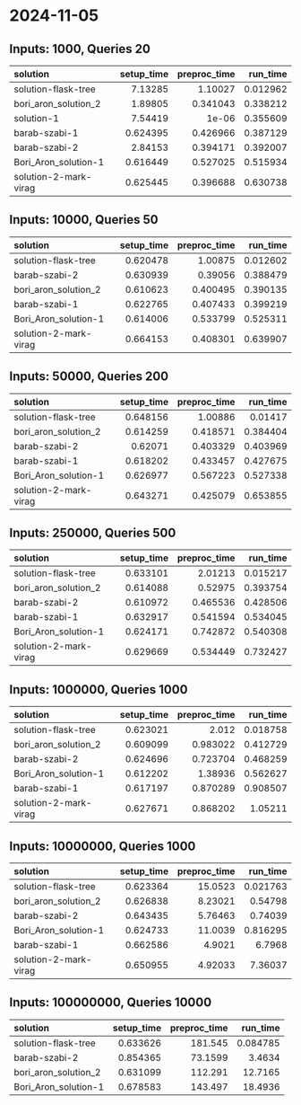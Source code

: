 # 2024-11-05

## Inputs: 1000, Queries 20

| solution              |   setup_time |   preproc_time |   run_time |
|:----------------------|-------------:|---------------:|-----------:|
| solution-flask-tree   |     7.13285  |       1.10027  |   0.012962 |
| bori_aron_solution_2  |     1.89805  |       0.341043 |   0.338212 |
| solution-1            |     7.54419  |       1e-06    |   0.355609 |
| barab-szabi-1         |     0.624395 |       0.426966 |   0.387129 |
| barab-szabi-2         |     2.84153  |       0.394171 |   0.392007 |
| Bori_Aron_solution-1  |     0.616449 |       0.527025 |   0.515934 |
| solution-2-mark-virag |     0.625445 |       0.396688 |   0.630738 |

## Inputs: 10000, Queries 50

| solution              |   setup_time |   preproc_time |   run_time |
|:----------------------|-------------:|---------------:|-----------:|
| solution-flask-tree   |     0.620478 |       1.00875  |   0.012602 |
| barab-szabi-2         |     0.630939 |       0.39056  |   0.388479 |
| bori_aron_solution_2  |     0.610623 |       0.400495 |   0.390135 |
| barab-szabi-1         |     0.622765 |       0.407433 |   0.399219 |
| Bori_Aron_solution-1  |     0.614006 |       0.533799 |   0.525311 |
| solution-2-mark-virag |     0.664153 |       0.408301 |   0.639907 |

## Inputs: 50000, Queries 200

| solution              |   setup_time |   preproc_time |   run_time |
|:----------------------|-------------:|---------------:|-----------:|
| solution-flask-tree   |     0.648156 |       1.00886  |   0.01417  |
| bori_aron_solution_2  |     0.614259 |       0.418571 |   0.384404 |
| barab-szabi-2         |     0.62071  |       0.403329 |   0.403969 |
| barab-szabi-1         |     0.618202 |       0.433457 |   0.427675 |
| Bori_Aron_solution-1  |     0.626977 |       0.567223 |   0.527338 |
| solution-2-mark-virag |     0.643271 |       0.425079 |   0.653855 |

## Inputs: 250000, Queries 500

| solution              |   setup_time |   preproc_time |   run_time |
|:----------------------|-------------:|---------------:|-----------:|
| solution-flask-tree   |     0.633101 |       2.01213  |   0.015217 |
| bori_aron_solution_2  |     0.614088 |       0.52975  |   0.393754 |
| barab-szabi-2         |     0.610972 |       0.465536 |   0.428506 |
| barab-szabi-1         |     0.632917 |       0.541594 |   0.534045 |
| Bori_Aron_solution-1  |     0.624171 |       0.742872 |   0.540308 |
| solution-2-mark-virag |     0.629669 |       0.534449 |   0.732427 |

## Inputs: 1000000, Queries 1000

| solution              |   setup_time |   preproc_time |   run_time |
|:----------------------|-------------:|---------------:|-----------:|
| solution-flask-tree   |     0.623021 |       2.012    |   0.018758 |
| bori_aron_solution_2  |     0.609099 |       0.983022 |   0.412729 |
| barab-szabi-2         |     0.624696 |       0.723704 |   0.468259 |
| Bori_Aron_solution-1  |     0.612202 |       1.38936  |   0.562627 |
| barab-szabi-1         |     0.617197 |       0.870289 |   0.908507 |
| solution-2-mark-virag |     0.627671 |       0.868202 |   1.05211  |

## Inputs: 10000000, Queries 1000

| solution              |   setup_time |   preproc_time |   run_time |
|:----------------------|-------------:|---------------:|-----------:|
| solution-flask-tree   |     0.623364 |       15.0523  |   0.021763 |
| bori_aron_solution_2  |     0.626838 |        8.23021 |   0.54798  |
| barab-szabi-2         |     0.643435 |        5.76463 |   0.74039  |
| Bori_Aron_solution-1  |     0.624733 |       11.0039  |   0.816295 |
| barab-szabi-1         |     0.662586 |        4.9021  |   6.7968   |
| solution-2-mark-virag |     0.650955 |        4.92033 |   7.36037  |

## Inputs: 100000000, Queries 10000

| solution             |   setup_time |   preproc_time |   run_time |
|:---------------------|-------------:|---------------:|-----------:|
| solution-flask-tree  |     0.633626 |       181.545  |   0.084785 |
| barab-szabi-2        |     0.854365 |        73.1599 |   3.4634   |
| bori_aron_solution_2 |     0.631099 |       112.291  |  12.7165   |
| Bori_Aron_solution-1 |     0.678583 |       143.497  |  18.4936   |